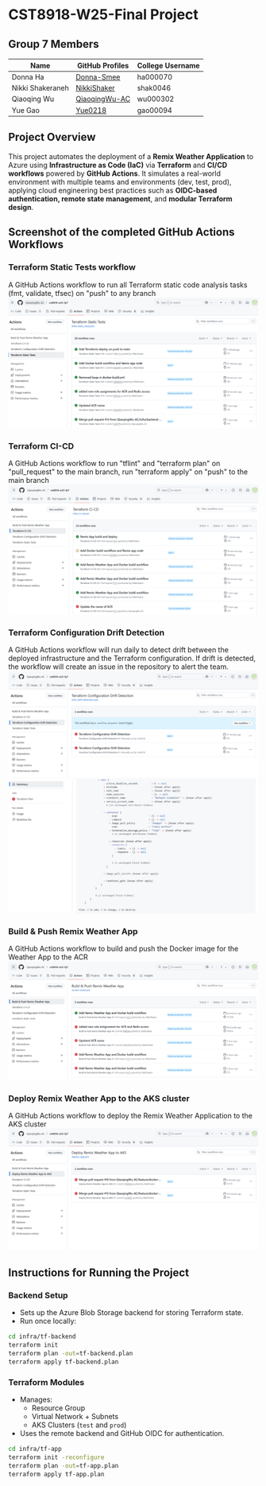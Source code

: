 # CST8918-W25-Final Project
## Group 7 Members 

| Name               | GitHub Profiles    | College Username  |
|--------------------|--------------------|--------------------|
| Donna Ha          | [Donna-Smee](https://github.com/Donna-Smee)       | ha000070       |
| Nikki Shakeraneh  | [NikkiShaker](https://github.com/NikkiShaker)     | shak0046       |
| Qiaoqing Wu       | [QiaoqingWu-AC](https://github.com/QiaoqingWu-AC)         | wu000302       |
| Yue Gao           | [Yue0218](https://github.com/Yue0218)         | gao00094       |

## Project Overview
This project automates the deployment of a **Remix Weather Application** to Azure using **Infrastructure as Code (IaC)**
via **Terraform** and **CI/CD workflows** powered by **GitHub Actions**. It simulates a real-world environment with multiple teams and environments (dev, test, prod), applying cloud engineering best practices such as **OIDC-based authentication, remote state management**, and **modular Terraform design**.

## Screenshot of the completed GitHub Actions Workflows
### Terraform Static Tests workflow
A GitHub Actions workflow to run all Terraform static code analysis tasks (fmt, validate, tfsec) on "push" to any branch
![checks](./screenshots/Terraform-Static-Tests-Workflow.png)
### Terraform CI-CD
A GitHub Actions workflow to run "tflint" and "terraform plan" on "pull_request" to the main branch, run "terraform apply" on "push" to the main branch
![checks](./screenshots/Terraform-CI-CD.png)
### Terraform Configuration Drift Detection
A GitHub Actions workflow will run daily to detect drift between the deployed infrastructure and the Terraform configuration. If drift is detected, the workflow will create an issue in the repository to alert the team.
![checks](./screenshots/drift_detection.png)
![checks](./screenshots/drift_failed.png)
### Build & Push Remix Weather App
A GitHub Actions workflow to build and push the Docker image for the Weather App to the ACR
![checks](./screenshots/Build-Push-Remix-Weather-App.png)
### Deploy Remix Weather App to the AKS cluster
A GitHub Actions workflow to deploy the Remix Weather Application to the AKS cluster
![checks](./screenshots/depoly_app.png)



## Instructions for Running the Project
### Backend Setup
- Sets up the Azure Blob Storage backend for storing Terraform state.
- Run once locally:
```bash
cd infra/tf-backend
terraform init
terraform plan -out=tf-backend.plan
terraform apply tf-backend.plan
```
### Terraform Modules
- Manages:
  - Resource Group
  - Virtual Network + Subnets
  - AKS Clusters (`test` and `prod`)
- Uses the remote backend and GitHub OIDC for authentication.
```bash
cd infra/tf-app
terraform init -reconfigure
terraform plan -out=tf-app.plan
terraform apply tf-app.plan
```